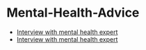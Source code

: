 # Mental-Health-Advice
- [Interview with mental health expert](https://jyotirgamya.org/story/sun-never-loses-light/)
- [Interview with mental health expert](https://jyotirgamya.org/story/dont-stress-stress/)
